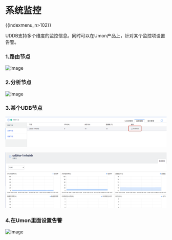 # 系统监控

{{indexmenu_n>102}}

UDDB支持多个维度的监控信息。同时可以在Umon产品上，针对某个监控项设置告警。

### 1.路由节点 
![image](/images/uddb/uddb12.png)

### 2.分析节点 
![image](/images/uddb/uddb13.png)

###  3.某个UDB节点
![image](/images/uddb14.png)

![image](/images/uddb15.png)

###  4.在Umon里面设置告警 
![image](/images/uddb/uddb16.png)
